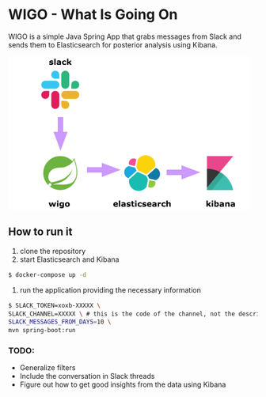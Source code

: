 # WIGO - What Is Going On

WIGO is a simple Java Spring App that grabs messages from Slack and sends them
to Elasticsearch for posterior analysis using Kibana.

![](./slack-to-es.png)

## How to run it

1. clone the repository
1. start Elasticsearch and Kibana 
```bash 
$ docker-compose up -d
```
1. run the application providing the necessary information
```bash
$ SLACK_TOKEN=xoxb-XXXXX \
SLACK_CHANNEL=XXXXX \ # this is the code of the channel, not the descriptive name
SLACK_MESSAGES_FROM_DAYS=10 \
mvn spring-boot:run
```

### TODO:

* Generalize filters
* Include the conversation in Slack threads
* Figure out how to get good insights from the data using Kibana

